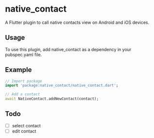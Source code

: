# native_contact

A Flutter plugin to call native contacts view on Android and iOS devices.

## Usage

To use this plugin, add native_contact as a dependency in your pubspec.yaml file.

## Example

``` dart
// Import package
import 'package:native_contact/native_contact.dart';

// Add a contact
await NativeContact.addNewContact(contact);

```

## Todo

- [ ] select contact
- [ ] edit contact
